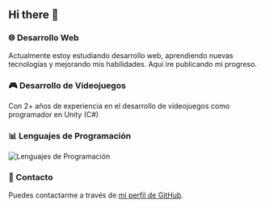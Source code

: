 ## Hi there 👋

### 🌐 Desarrollo Web
Actualmente estoy estudiando desarrollo web, aprendiendo nuevas tecnologías y mejorando mis habilidades.
Aqui ire publicando mi progreso.

### 🎮 Desarrollo de Videojuegos
Con 2+ años de experiencia en el desarrollo de videojuegos como programador en Unity (C#)

### 📊 Lenguajes de Programación
![Lenguajes de Programación](https://github-readme-stats.vercel.app/api/top-langs/?username=DevBySergio&layout=compact&langs_count=10)

### 🔗 Contacto
Puedes contactarme a través de [mi perfil de GitHub](https://github.com/DevBySergio).
